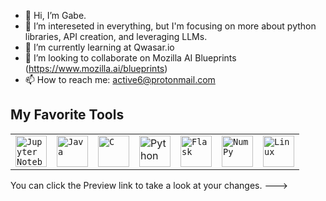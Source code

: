 - 👋 Hi, I’m Gabe.
- 👀 I’m intereseted in everything, but I'm focusing on more about python libraries, API creation, and leveraging LLMs.
- 🌱 I’m currently learning at Qwasar.io
- 💞️ I’m looking to collaborate on Mozilla AI Blueprints (https://www.mozilla.ai/blueprints)
- 📫 How to reach me: active6@protonmail.com

## My Favorite Tools

<div align="center">

<table>

<tr>

<td><code><img width="50" src="https://raw.githubusercontent.com/marwin1991/profile-technology-icons/refs/heads/main/icons/jupyter_notebook.png" alt="Jupyter Notebook" title="Jupyter Notebook"/></code></td>

<td><code><img width="50" src="https://raw.githubusercontent.com/marwin1991/profile-technology-icons/refs/heads/main/icons/java.png" alt="Java" title="Java"/></code></td>

<td><code><img width="50" src="https://raw.githubusercontent.com/marwin1991/profile-technology-icons/refs/heads/main/icons/c.png" alt="C" title="C"/></code></td>

<td>
  <a href="https://www.python.org/">
    <img width="50" src="https://raw.githubusercontent.com/marwin1991/profile-technology-icons/refs/heads/main/icons/python.png" alt="Python" title="Python"/>
  </a>
</td>


<td><code><img width="50" src="https://raw.githubusercontent.com/marwin1991/profile-technology-icons/refs/heads/main/icons/flask.png" alt="Flask" title="Flask"/></code></td>

<td><code><img width="50" src="https://raw.githubusercontent.com/marwin1991/profile-technology-icons/refs/heads/main/icons/numpy.png" alt="NumPy" title="NumPy"/></code></td>

<td><code><img width="50" src="https://raw.githubusercontent.com/marwin1991/profile-technology-icons/refs/heads/main/icons/linux.png" alt="Linux" title="Linux"/></code></td>

</tr>

</table>

</div>


You can click the Preview link to take a look at your changes.
--->
